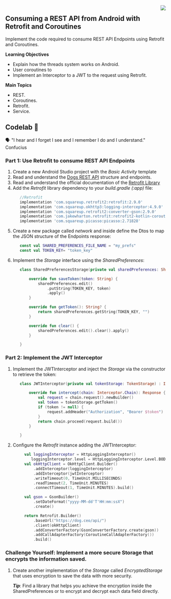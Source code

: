 <img align="right" src="https://github.com/ada-school/module-template/blob/main/ada.png">


## Consuming a REST API from Android with Retrofit and Coroutines

Implement the code required to consume REST API Endpoints using Retrofit and Coroutines.

**Learning Objectives**

- Explain how the threads system works on Android.
- User coroutines to 
- Implement an Interceptor to a JWT to the request using Retrofit.


**Main Topics**

* REST.
* Coroutines.
* Retrofit.
* Service.



## Codelab 🧪

🗣️ "I hear and I forget I see and I remember I do and I understand." Confucius



### Part 1: Use Retrofit to consume REST API Endpoints

1. Create a new Android Studio project with the *Basic Activity* template
2. Read and understand the <a href="https://dog.ceo/api/" target="_blank">Dogs REST API</a> structure and endpoints.
3. Read and understand the official documentation of the <a href="https://square.github.io/retrofit/" target="_blank">Retrofit Library</a>
3. Add the *Retrofit* library dependency to your *build.gradle (:app)* file:
   ```gradle
      //Retrofit
      implementation 'com.squareup.retrofit2:retrofit:2.9.0'
      implementation 'com.squareup.okhttp3:logging-interceptor:4.9.0'
      implementation 'com.squareup.retrofit2:converter-gson:2.9.0'
      implementation 'com.jakewharton.retrofit:retrofit2-kotlin-coroutines-adapter:0.9.2'
      implementation 'com.squareup.picasso:picasso:2.71828'
   ```
4. Create a new package called *network* and inside define the Dtos to map the JSON structure of the Endpoints response:
   ```kotlin
      const val SHARED_PREFERENCES_FILE_NAME = "my_prefs"
      const val TOKEN_KEY= "token_key"
   ``` 
4. Implement the *Storage* interface using the *SharedPreferences*:
   ```kotlin
      class SharedPreferencesStorage(private val sharedPreferences: SharedPreferences) :Storage {

          override fun saveToken(token: String) {
              sharedPreferences.edit()
                  .putString(TOKEN_KEY, token)
                  .apply()
          }

          override fun getToken(): String? {
              return sharedPreferences.getString(TOKEN_KEY, "")
          }

          override fun clear() {
              sharedPreferences.edit().clear().apply()
          }

      }
   ```
   
### Part 2: Implement the JWT Interceptor

1. Implement the JWTInterceptor and inject the *Storage* via the constructor to retrieve the token:
   ```kotlin
      class JWTInterceptor(private val tokenStorage: TokenStorage) : Interceptor {

          override fun intercept(chain: Interceptor.Chain): Response {
              val request = chain.request().newBuilder()
              val token = tokenStorage.getToken()
              if (token != null) {
                  request.addHeader("Authorization", "Bearer $token")
              }
              return chain.proceed(request.build())
          }

      }
   ```
2. Configure the *Retrofit* instance adding the JWTInterceptor:
   ```kotlin
        val loggingInterceptor = HttpLoggingInterceptor()
           loggingInterceptor.level = HttpLoggingInterceptor.Level.BODY
        val okHttpClient = OkHttpClient.Builder()
            .addInterceptor(loggingInterceptor)
            .addInterceptor(jwtInterceptor)
            .writeTimeout(0, TimeUnit.MILLISECONDS)
            .readTimeout(2, TimeUnit.MINUTES)
            .connectTimeout(1, TimeUnit.MINUTES).build()

        val gson = GsonBuilder()
            .setDateFormat("yyyy-MM-dd'T'HH:mm:ssX")
            .create()

        return Retrofit.Builder()
            .baseUrl("https://dog.ceo/api/")
            .client(okHttpClient)
            .addConverterFactory(GsonConverterFactory.create(gson))
            .addCallAdapterFactory(CoroutineCallAdapterFactory())
            .build()
   ```
### Challenge Yourself: Implement a more secure Storage that encrypts the information saved.

1. Create another implementation of the *Storage* called *EncryptedStorage* that uses encryption to save the data with more security.

   ***Tip***: Find a library that helps you achieve the encryption inside the SharedPreferences or to encrypt and decrypt each data field directly.
